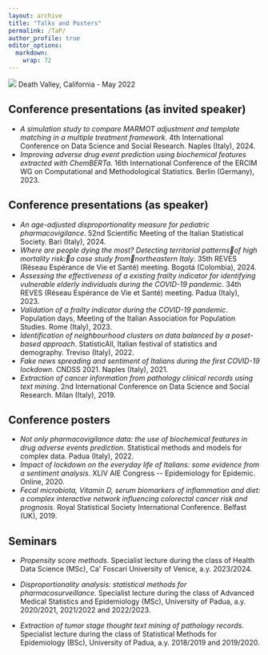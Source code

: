 ```yaml
---
layout: archive
title: "Talks and Posters"
permalink: /TaP/
author_profile: true
editor_options: 
  markdown: 
    wrap: 72
---
```


<img src="/images/deathvalley.jpeg"/> Death Valley, California - May
2022

## Conference presentations (as invited speaker)

-   *A simulation study to compare MARMOT adjustment and template
    matching in a multiple treatment framework*. 4th International
    Conference on Data Science and Social Research. Naples (Italy),
    2024. 
-   *Improving adverse drug event prediction using biochemical features
    extracted with ChemBERTa*. 16th International Conference of the
    ERCIM WG on Computational and Methodological Statistics. Berlin
    (Germany), 2023.

## Conference presentations (as speaker)

-   *An age-adjusted disproportionality measure for pediatric
    pharmacovigilance*. 52nd Scientific Meeting of the Italian
    Statistical Society. Bari (Italy), 2024.
-   *Where are people dying the most? Detecting territorial patternsof
    high mortality risk:a case study fromnortheastern Italy*. 35th REVES
    (Réseau Espérance de Vie et Santé) meeting. Bogotá (Colombia), 2024.
-   *Assessing the effectiveness of a existing frailty indicator for
    identifying vulnerable elderly individuals during the COVID-19
    pandemic*. 34th REVES (Réseau Espérance de Vie et Santé) meeting.
    Padua (Italy), 2023.
-   *Validation of a frailty indicator during the COVID-19 pandemic*.
    Population days, Meeting of the Italian Association for Population
    Studies. Rome (Italy), 2023.
-   *Identification of neighbourhood clusters on data balanced by a
    poset-based approach*. StatisticAll, Italian festival of statistics
    and demography. Treviso (Italy), 2022.
-   *Fake news spreading and sentiment of Italians during the first
    COVID-19 lockdown*. CNDSS 2021. Naples (Italy), 2021.
-   *Extraction of cancer information from pathology clinical records
    using text mining*. 2nd International Conference on Data Science and
    Social Research. Milan (Italy), 2019.

## Conference posters

-   *Not only pharmacovigilance data: the use of biochemical features in
    drug adverse events prediction*. Statistical methods and models for
    complex data. Padua (Italy), 2022.
-   *Impact of lockdown on the everyday life of Italians: some evidence
    from a sentiment analysis*. XLIV AIE Congress -- Epidemiology for
    Epidemic. Online, 2020.
-   *Fecal microbiota, Vitamin D, serum biomarkers of inflammation and
    diet: a complex interactive network influencing colorectal cancer
    risk and prognosis*. Royal Statistical Society International
    Conference. Belfast (UK), 2019.

## Seminars

-   *Propensity score methods*. Specialist lecture during the class of
    Health Data Science (MSc), Ca' Foscari University of Venice, a.y.
    2023/2024.

-   *Disproportionality analysis: statistical methods for
    pharmacosurveillance*. Specialist lecture during the class of
    Advanced Medical Statistics and Epidemiology (MSc), University of
    Padua, a.y. 2020/2021, 2021/2022 and 2022/2023.

-   *Extraction of tumor stage thought text mining of pathology
    records*. Specialist lecture during the class of Statistical Methods
    for Epidemiology (BSc), University of Padua, a.y. 2018/2019 and
    2019/2020.
